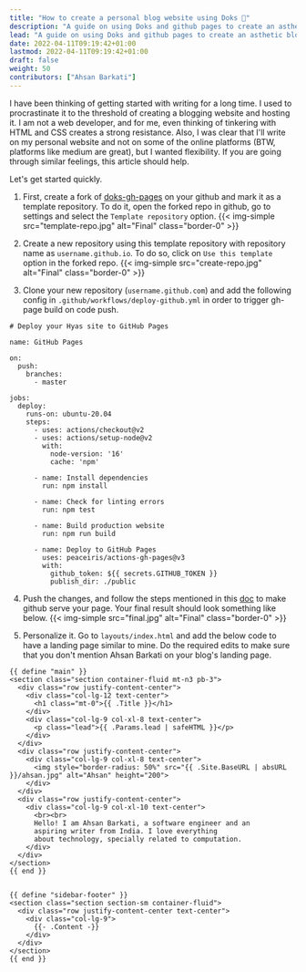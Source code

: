 ```yaml
---
title: "How to create a personal blog website using Doks 👋"
description: "A guide on using Doks and github pages to create an asthetic blogging website."
lead: "A guide on using Doks and github pages to create an asthetic blogging website."
date: 2022-04-11T09:19:42+01:00
lastmod: 2022-04-11T09:19:42+01:00
draft: false
weight: 50
contributors: ["Ahsan Barkati"]
---
```


I have been thinking of getting started with writing for a long time. I used to
procrastinate it to the threshold of creating a blogging website and hosting it.
I am not a web developer, and for me, even thinking of tinkering with HTML and CSS
creates a strong resistance. Also, I was clear that I'll write on my personal website and not on some of the online platforms (BTW, platforms like medium are great), but I wanted flexibility. If you are going through similar feelings, this article should help.

Let's get started quickly.

1. First, create a fork of [doks-gh-pages](https://github.com/h-enk/doks-gh-pages) on your github and mark it as a template repository. To do it, open the forked repo in github, go to settings and select the `Template repository` option.
{{< img-simple src="template-repo.jpg" alt="Final" class="border-0" >}}

2. Create a new repository using this template repository with repository name as `username.github.io`. To do so, click on `Use this template` option in the forked repo.
{{< img-simple src="create-repo.jpg" alt="Final" class="border-0" >}}

3. Clone your new repository (`username.github.com`) and add the following config in `.github/workflows/deploy-github.yml` in order to trigger gh-page build on code push.

```
# Deploy your Hyas site to GitHub Pages

name: GitHub Pages

on:
  push:
    branches:
      - master

jobs:
  deploy:
    runs-on: ubuntu-20.04
    steps:
      - uses: actions/checkout@v2
      - uses: actions/setup-node@v2
        with:
          node-version: '16'
          cache: 'npm'

      - name: Install dependencies
        run: npm install

      - name: Check for linting errors
        run: npm test

      - name: Build production website
        run: npm run build

      - name: Deploy to GitHub Pages
        uses: peaceiris/actions-gh-pages@v3
        with:
          github_token: ${{ secrets.GITHUB_TOKEN }}
          publish_dir: ./public
```

4. Push the changes, and follow the steps mentioned in this [doc](https://getdoks.org/docs/recipes/deployment/) to make github serve your page. Your final result should look something like below.
{{< img-simple src="final.jpg" alt="Final" class="border-0" >}}

5. Personalize it. Go to `layouts/index.html` and add the below code to have a landing page similar to mine. Do the required edits to make sure that you don't mention Ahsan Barkati on your blog's landing page.

```
{{ define "main" }}
<section class="section container-fluid mt-n3 pb-3">
  <div class="row justify-content-center">
    <div class="col-lg-12 text-center">
      <h1 class="mt-0">{{ .Title }}</h1>
    </div>
    <div class="col-lg-9 col-xl-8 text-center">
      <p class="lead">{{ .Params.lead | safeHTML }}</p>
    </div>
  </div>
  <div class="row justify-content-center">
    <div class="col-lg-9 col-xl-8 text-center">
      <img style="border-radius: 50%" src="{{ .Site.BaseURL | absURL }}/ahsan.jpg" alt="Ahsan" height="200">
    </div>
  </div>
  <div class="row justify-content-center">
    <div class="col-lg-9 col-xl-10 text-center">
      <br><br>
      Hello! I am Ahsan Barkati, a software engineer and an 
      aspiring writer from India. I love everything
      about technology, specially related to computation.
    </div>
  </div>
</section>
{{ end }}


{{ define "sidebar-footer" }}
<section class="section section-sm container-fluid">
  <div class="row justify-content-center text-center">
    <div class="col-lg-9">
      {{- .Content -}}
    </div>
  </div>
</section>
{{ end }}
```
